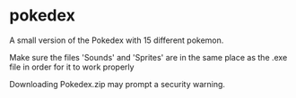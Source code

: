 # pokedex
A small version of the Pokedex with 15 different pokemon.

Make sure the files 'Sounds' and 'Sprites' are in the same place as the .exe file in
order for it to work properly

Downloading Pokedex.zip may prompt a security warning.
